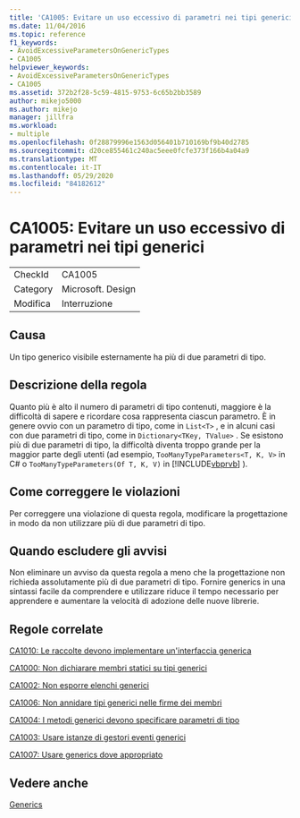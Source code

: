 ```yaml
---
title: 'CA1005: Evitare un uso eccessivo di parametri nei tipi generici'
ms.date: 11/04/2016
ms.topic: reference
f1_keywords:
- AvoidExcessiveParametersOnGenericTypes
- CA1005
helpviewer_keywords:
- AvoidExcessiveParametersOnGenericTypes
- CA1005
ms.assetid: 372b2f28-5c59-4815-9753-6c65b2bb3589
author: mikejo5000
ms.author: mikejo
manager: jillfra
ms.workload:
- multiple
ms.openlocfilehash: 0f28879996e1563d056401b710169bf9b40d2785
ms.sourcegitcommit: d20ce855461c240ac5eee0fcfe373f166b4a04a9
ms.translationtype: MT
ms.contentlocale: it-IT
ms.lasthandoff: 05/29/2020
ms.locfileid: "84182612"
---
```

# <a name="ca1005-avoid-excessive-parameters-on-generic-types"></a>CA1005: Evitare un uso eccessivo di parametri nei tipi generici

|||
|-|-|
|CheckId|CA1005|
|Category|Microsoft. Design|
|Modifica|Interruzione|

## <a name="cause"></a>Causa
Un tipo generico visibile esternamente ha più di due parametri di tipo.

## <a name="rule-description"></a>Descrizione della regola
Quanto più è alto il numero di parametri di tipo contenuti, maggiore è la difficoltà di sapere e ricordare cosa rappresenta ciascun parametro. È in genere ovvio con un parametro di tipo, come in `List<T>` , e in alcuni casi con due parametri di tipo, come in `Dictionary<TKey, TValue>` . Se esistono più di due parametri di tipo, la difficoltà diventa troppo grande per la maggior parte degli utenti (ad esempio, `TooManyTypeParameters<T, K, V>` in C# o `TooManyTypeParameters(Of T, K, V)` in [!INCLUDE[vbprvb](../code-quality/includes/vbprvb_md.md)] ).

## <a name="how-to-fix-violations"></a>Come correggere le violazioni
Per correggere una violazione di questa regola, modificare la progettazione in modo da non utilizzare più di due parametri di tipo.

## <a name="when-to-suppress-warnings"></a>Quando escludere gli avvisi
Non eliminare un avviso da questa regola a meno che la progettazione non richieda assolutamente più di due parametri di tipo. Fornire generics in una sintassi facile da comprendere e utilizzare riduce il tempo necessario per apprendere e aumentare la velocità di adozione delle nuove librerie.

## <a name="related-rules"></a>Regole correlate
[CA1010: Le raccolte devono implementare un'interfaccia generica](../code-quality/ca1010.md)

[CA1000: Non dichiarare membri statici su tipi generici](../code-quality/ca1000.md)

[CA1002: Non esporre elenchi generici](../code-quality/ca1002.md)

[CA1006: Non annidare tipi generici nelle firme dei membri](../code-quality/ca1006.md)

[CA1004: I metodi generici devono specificare parametri di tipo](../code-quality/ca1004.md)

[CA1003: Usare istanze di gestori eventi generici](../code-quality/ca1003.md)

[CA1007: Usare generics dove appropriato](../code-quality/ca1007.md)

## <a name="see-also"></a>Vedere anche
[Generics](/dotnet/csharp/programming-guide/generics/index)

